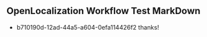 ## OpenLocalization Workflow Test MarkDown
* b710190d-12ad-44a5-a604-0efa114426f2 thanks!

<!--HONumber=Aug16_HO4-->


